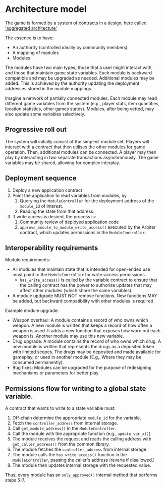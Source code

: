 # Architecture model

The game is formed by a system of contracts in a design, here called
['aggregated architecture'](https://perama-v.github.io/cairo/game/aggregated-architecture)

The essence is to have:

- An authority (controlled ideally by community members)
- A mapping of modules
- Modules

The modules have two main types, those that a user might
interact with, and those that maintain game state variables.
Each module is backward compatible and may be upgraded as needed.
Additional modules may be added. This is achieved by the authority
updating the deployment addresses stored in the module mappings.

Imagine a network of partially connected modules. Each module may
read different game variables from the system (e.g., player stats,
item quantities, location statistics, other games states). Modules,
after being vetted, may also update some variables selectively.

## Progressive roll out

The system will initially consist of the simplest module set.
Players will interact with a contract that then utilises the other
modules for game operation. Then, additional modules can be connected.
A player may then play by interacting in two separate transactions
asynchronously. The game variables may be shared, allowing for
complex interplay.


## Deployment sequence

1. Deploy a new application contract
2. Point the application to read variables from modules, by
    1. Querying the `ModuleController` for the deployment address
    of the `module_id` of interest.
    2. Reading the state from that address.
3. If write access is desired, the process is:
    1. Community review of deployed application code
    2. `approve_module_to_module_write_access()` executed by
    the Arbiter contract, which updates permissions in the `ModuleController`.


## Interoperability requirements

Module requirements:

- All modules that maintain state that is intended for open-ended use
must point to the `ModuleController` for write-access permissions.
    - `has_write_access()` is called by the variable contract to ensure
    that the calling contract has the power to authorize updates that
    may affect other modules (which share the same variables).
- A module updgrade MUST NOT remove functions. New functions MAY
be added, but backward compatibility with other modules is required.


Example module upgrade:

- Weapon overhaul: A module contains a record of who owns which weapon.
A new module is written that keeps a record of how often
a weapon is used. It adds a new function that exposes how worn out
each weapon is. Another module may use this new variable.
- Drug upgrade: A module contains the record of who owns which
drug. A new module is written that represents the drugs as a deposited
token with limited scopes. The drugs may be deposited and made available for gameplay,
or used in another module (E.g,. Where they may be consumed permanently).
- Bug fixes: Modules can be upgraded for the purpose of redesigning
mechanisms or parameters for better play.

## Permissions flow for writing to a global state variable.

A contract that wants to write to a state variable must:

1. Off-chain determine the appropriate `module_id` for the variable.
2. Fetch the `controller_address` from internal storage.
3. Call `get_module_address()` in the `ModuleController`.
4. Call the module with the appropriate function (e.g., `update_var_x()`).
5. The module receives the request and reads the calling address with
`get_caller_address()` from the common library.
6. The module fetches the `controller_address` from internal storage.
7. The module calls the `has_write_access()` function in the `ModuleController`,
passing the caller's address (reverts if disallowed.)
8. The module then updates internal storage with the requested value.

Thus, every module has an `only_approved()` internal method that performs
steps 5-7.
